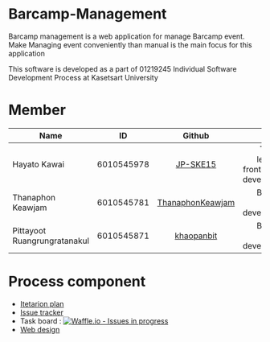 # Barcamp-Management

Barcamp management is a web application for manage Barcamp event. Make Managing event conveniently than manual is the main focus for this application

This software is developed as a part of 01219245	Individual Software Development Process at Kasetsart University

# Member

| Name        | ID           | Github  | Role |
| ------------- |:-------------:|:-----:| -----: |
| Hayato Kawai      | 6010545978 | [JP-SKE15](https://github.com/JP-SKE15) | Team leader  front-end developer |
| Thanaphon Keawjam     | 6010545781      |   [ThanaphonKeawjam](https://github.com/ThanaphonKeawjam) | Back-end developer |
| Pittayoot Ruangrungratanakul | 6010545871  |    [khaopanbit](https://github.com/khaopanbit) |  Back-end developer |


# Process component

- [Itetarion plan](https://github.com/JP-SKE15/Barcamp-Management/blob/master/IterationPlan-and-Design/IterationPlan.md)
- [Issue tracker](https://github.com/JP-SKE15/Barcamp-Management/issues)
- Task board : [![Waffle.io - Issues in progress](https://badge.waffle.io/JP-SKE15/Barcamp-Management.png?label=in%20progress&title=In%20Progress)](http://waffle.io/JP-SKE15/Barcamp-Management)
- [Web design](https://github.com/JP-SKE15/Barcamp-Management/blob/master/IterationPlan-and-Design/design.md)

